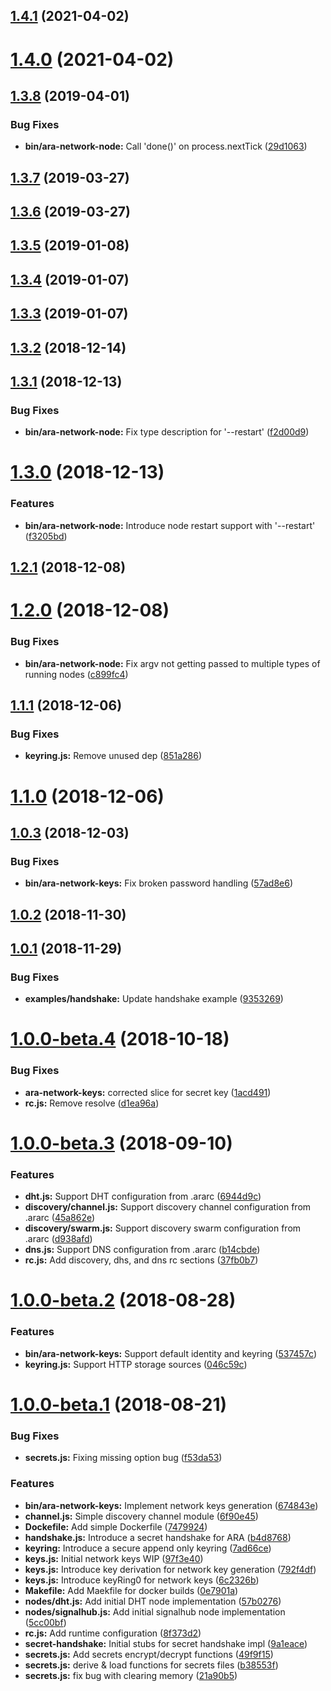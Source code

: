## [1.4.1](https://github.com/AraBlocks/ara-network/compare/1.4.0...1.4.1) (2021-04-02)



# [1.4.0](https://github.com/AraBlocks/ara-network/compare/1.3.8...1.4.0) (2021-04-02)



## [1.3.8](https://github.com/AraBlocks/ara-network/compare/1.3.7...1.3.8) (2019-04-01)


### Bug Fixes

* **bin/ara-network-node:** Call 'done()' on process.nextTick ([29d1063](https://github.com/AraBlocks/ara-network/commit/29d1063848f46b6b3f87ac25edc05d0d45f652e9))



## [1.3.7](https://github.com/AraBlocks/ara-network/compare/1.3.6...1.3.7) (2019-03-27)



## [1.3.6](https://github.com/AraBlocks/ara-network/compare/1.3.5...1.3.6) (2019-03-27)



## [1.3.5](https://github.com/AraBlocks/ara-network/compare/1.3.4...1.3.5) (2019-01-08)



## [1.3.4](https://github.com/AraBlocks/ara-network/compare/1.3.3...1.3.4) (2019-01-07)



## [1.3.3](https://github.com/AraBlocks/ara-network/compare/1.3.2...1.3.3) (2019-01-07)



## [1.3.2](https://github.com/AraBlocks/ara-network/compare/1.3.1...1.3.2) (2018-12-14)



## [1.3.1](https://github.com/AraBlocks/ara-network/compare/1.3.0...1.3.1) (2018-12-13)


### Bug Fixes

* **bin/ara-network-node:** Fix type description for '--restart' ([f2d00d9](https://github.com/AraBlocks/ara-network/commit/f2d00d9facbcf90e1aa7dc441e40f7dfca1633db))



# [1.3.0](https://github.com/AraBlocks/ara-network/compare/1.2.1...1.3.0) (2018-12-13)


### Features

* **bin/ara-network-node:** Introduce node restart support with '--restart' ([f3205bd](https://github.com/AraBlocks/ara-network/commit/f3205bd11eb49edf39c8ce61212ac6cd297fd56d))



## [1.2.1](https://github.com/AraBlocks/ara-network/compare/1.2.0...1.2.1) (2018-12-08)



# [1.2.0](https://github.com/AraBlocks/ara-network/compare/1.1.1...1.2.0) (2018-12-08)


### Bug Fixes

* **bin/ara-network-node:** Fix argv not getting passed to multiple types of running nodes ([c899fc4](https://github.com/AraBlocks/ara-network/commit/c899fc457844376cf0ad7fc1d43671992daab806))



## [1.1.1](https://github.com/AraBlocks/ara-network/compare/1.1.0...1.1.1) (2018-12-06)


### Bug Fixes

* **keyring.js:** Remove unused dep ([851a286](https://github.com/AraBlocks/ara-network/commit/851a286c02ad0b3af0f6deb8277d67207b27f53a))



# [1.1.0](https://github.com/AraBlocks/ara-network/compare/1.0.3...1.1.0) (2018-12-06)



## [1.0.3](https://github.com/AraBlocks/ara-network/compare/1.0.2...1.0.3) (2018-12-03)


### Bug Fixes

* **bin/ara-network-keys:** Fix broken password handling ([57ad8e6](https://github.com/AraBlocks/ara-network/commit/57ad8e69e7065e21313cdf6954a0f9d1daac1358))



## [1.0.2](https://github.com/AraBlocks/ara-network/compare/1.0.1...1.0.2) (2018-11-30)



## [1.0.1](https://github.com/AraBlocks/ara-network/compare/1.0.0-beta.4...1.0.1) (2018-11-29)


### Bug Fixes

* **examples/handshake:** Update handshake example ([9353269](https://github.com/AraBlocks/ara-network/commit/9353269585317528f638452099039f7c04bafaef))



# [1.0.0-beta.4](https://github.com/AraBlocks/ara-network/compare/1.0.0-beta.3...1.0.0-beta.4) (2018-10-18)


### Bug Fixes

* **ara-network-keys:** corrected slice for secret key ([1acd491](https://github.com/AraBlocks/ara-network/commit/1acd4918cead696b82b073e532f4b7d853a054f4))
* **rc.js:** Remove resolve ([d1ea96a](https://github.com/AraBlocks/ara-network/commit/d1ea96aa6081314793c91e90db1b8b752b982f17))



# [1.0.0-beta.3](https://github.com/AraBlocks/ara-network/compare/1.0.0-beta.2...1.0.0-beta.3) (2018-09-10)


### Features

* **dht.js:** Support DHT configuration from .ararc ([6944d9c](https://github.com/AraBlocks/ara-network/commit/6944d9cdb9347ebbebe8849425ad77fa712ae150))
* **discovery/channel.js:** Support discovery channel configuration from .ararc ([45a862e](https://github.com/AraBlocks/ara-network/commit/45a862e1cc3c3b3b53e78d23d598e6000d7c70ed))
* **discovery/swarm.js:** Support discovery swarm configuration from .ararc ([d938afd](https://github.com/AraBlocks/ara-network/commit/d938afdaddb769d6993723f208d3b92acffa1457))
* **dns.js:** Support DNS configuration from .ararc ([b14cbde](https://github.com/AraBlocks/ara-network/commit/b14cbde654df7fab267e79a14d3e1eea98c76ff0))
* **rc.js:** Add discovery, dhs, and dns rc sections ([37fb0b7](https://github.com/AraBlocks/ara-network/commit/37fb0b7c2f0da064e86f05768d149a16163941ac))



# [1.0.0-beta.2](https://github.com/AraBlocks/ara-network/compare/1.0.0-beta.1...1.0.0-beta.2) (2018-08-28)


### Features

* **bin/ara-network-keys:** Support default identity and keyring ([537457c](https://github.com/AraBlocks/ara-network/commit/537457ccb99b25f0378fcf0c651dbc489d86652c))
* **keyring.js:** Support HTTP storage sources ([046c59c](https://github.com/AraBlocks/ara-network/commit/046c59ce0c3e41703e613b6da8052b6b3a2316b2))



# [1.0.0-beta.1](https://github.com/AraBlocks/ara-network/compare/57b0276972817ecc4925134433f80ad1e50138ee...1.0.0-beta.1) (2018-08-21)


### Bug Fixes

* **secrets.js:** Fixing missing option bug ([f53da53](https://github.com/AraBlocks/ara-network/commit/f53da538b4cf3ef7ff8637e1122cbb5e194725c8))


### Features

* **bin/ara-network-keys:** Implement network keys generation ([674843e](https://github.com/AraBlocks/ara-network/commit/674843ee0aeae436a8c6515fcb2681ced93a07df))
* **channel.js:** Simple discovery channel module ([6f90e45](https://github.com/AraBlocks/ara-network/commit/6f90e454dfef15214bb5bd2c9523ecdf96e2d31e))
* **Dockefile:** Add simple Dockerfile ([7479924](https://github.com/AraBlocks/ara-network/commit/747992462e3d45d1c4b1be70dc50db7babda4fe9))
* **handshake.js:** Introduce a secret handshake for ARA ([b4d8768](https://github.com/AraBlocks/ara-network/commit/b4d876824e8af7a13e43bf6e065abd4309c7ca83))
* **keyring:** Introduce a secure append only keyring ([7ad66ce](https://github.com/AraBlocks/ara-network/commit/7ad66cee9b06b8ce5e1d961d1d080c042ceb69ad))
* **keys.js:** Initial network keys WIP ([97f3e40](https://github.com/AraBlocks/ara-network/commit/97f3e4082679ed6d4e0078539421c829dbd8a9d3))
* **keys.js:** Introduce key derivation for network key generation ([792f4df](https://github.com/AraBlocks/ara-network/commit/792f4df5590fd17f776f55bc4c46878241e7de0f))
* **keys.js:** Introduce keyRing0 for network keys ([6c2326b](https://github.com/AraBlocks/ara-network/commit/6c2326b78d54991e65923002c953d58dfe71d384))
* **Makefile:** Add Maekfile for docker builds ([0e7901a](https://github.com/AraBlocks/ara-network/commit/0e7901a6c31c0567b3c3aa230ac2ca146aff1a46))
* **nodes/dht.js:** Add initial DHT node implementation ([57b0276](https://github.com/AraBlocks/ara-network/commit/57b0276972817ecc4925134433f80ad1e50138ee))
* **nodes/signalhub.js:** Add initial signalhub node implementation ([5cc00bf](https://github.com/AraBlocks/ara-network/commit/5cc00bf5ee1ae552edb6abcfabef8a63d645bd44))
* **rc.js:** Add runtime configuration ([8f373d2](https://github.com/AraBlocks/ara-network/commit/8f373d2aebf64c1ff7808a7a6a5fcf024b234346))
* **secret-handshake:** Initial stubs for secret handshake impl ([9a1eace](https://github.com/AraBlocks/ara-network/commit/9a1eace2d082eba6dadc152e7473848c05847ea7))
* **secrets.js:** Add secrets encrypt/decrypt functions ([49f9f15](https://github.com/AraBlocks/ara-network/commit/49f9f1558b70805fe7e41bb3c022628b95fd3d59))
* **secrets.js:** derive & load functions for secrets files ([b38553f](https://github.com/AraBlocks/ara-network/commit/b38553f9b2db7ef3f240276e80ba2cc30e2d0229))
* **secrets.js:** fix bug with clearing memory ([21a90b5](https://github.com/AraBlocks/ara-network/commit/21a90b50a9d7cdc19b3fa5c02245f6b98791f2ec))



